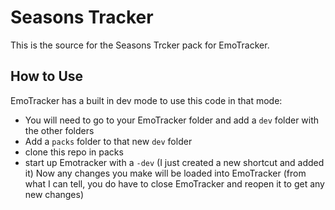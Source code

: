 # Seasons Tracker

This is the source for the Seasons Trcker pack for EmoTracker.

## How to Use

EmoTracker has a built in dev mode to use this code in that mode: 
- You will need to go to your EmoTracker folder and add a `dev` folder with the other folders
- Add a `packs` folder to that new `dev` folder
- clone this repo in packs
- start up Emotracker with a `-dev` (I just created a new shortcut and added it) 
Now any changes you make will be loaded into EmoTracker (from what I can tell, you do have to close EmoTracker and reopen it to get any new changes)

